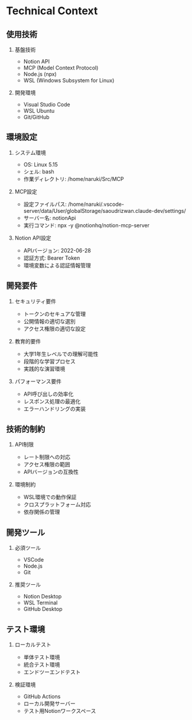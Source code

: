 # Technical Context

## 使用技術
1. 基盤技術
   - Notion API
   - MCP (Model Context Protocol)
   - Node.js (npx)
   - WSL (Windows Subsystem for Linux)

2. 開発環境
   - Visual Studio Code
   - WSL Ubuntu
   - Git/GitHub

## 環境設定
1. システム環境
   - OS: Linux 5.15
   - シェル: bash
   - 作業ディレクトリ: /home/naruki/Src/MCP

2. MCP設定
   - 設定ファイルパス: /home/naruki/.vscode-server/data/User/globalStorage/saoudrizwan.claude-dev/settings/
   - サーバー名: notionApi
   - 実行コマンド: npx -y @notionhq/notion-mcp-server

3. Notion API設定
   - APIバージョン: 2022-06-28
   - 認証方式: Bearer Token
   - 環境変数による認証情報管理

## 開発要件
1. セキュリティ要件
   - トークンのセキュアな管理
   - 公開情報の適切な選別
   - アクセス権限の適切な設定

2. 教育的要件
   - 大学1年生レベルでの理解可能性
   - 段階的な学習プロセス
   - 実践的な演習環境

3. パフォーマンス要件
   - API呼び出しの効率化
   - レスポンス処理の最適化
   - エラーハンドリングの実装

## 技術的制約
1. API制限
   - レート制限への対応
   - アクセス権限の範囲
   - APIバージョンの互換性

2. 環境制約
   - WSL環境での動作保証
   - クロスプラットフォーム対応
   - 依存関係の管理

## 開発ツール
1. 必須ツール
   - VSCode
   - Node.js
   - Git

2. 推奨ツール
   - Notion Desktop
   - WSL Terminal
   - GitHub Desktop

## テスト環境
1. ローカルテスト
   - 単体テスト環境
   - 統合テスト環境
   - エンドツーエンドテスト

2. 検証環境
   - GitHub Actions
   - ローカル開発サーバー
   - テスト用Notionワークスペース
